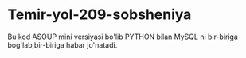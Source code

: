 # Temir-yol-209-sobsheniya
Bu kod ASOUP mini versiyasi bo'lib PYTHON bilan MySQL ni bir-biriga bog'lab,bir-biriga habar jo'natadi.
